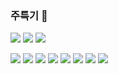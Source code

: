 ### 주특기 🏃
<img src ="https://img.shields.io/badge/java-007396?&style=for-the-badge&logo=Java&logoColor=white"/> <img src ="https://img.shields.io/badge/spring-6DB33F?&style=for-the-badge&logo=Spring&logoColor=white"/> <img src ="https://img.shields.io/badge/springboot-6DB33F?&style=for-the-badge&logo=SpringBoot&logoColor=white"/>


<img src ="https://img.shields.io/badge/mysql-4479A1?&style=for-the-badge&logo=MySQL&logoColor=white"/>
<img src ="https://img.shields.io/badge/nginx-009639?&style=for-the-badge&logo=NGINX&logoColor=white"/> <img src="https://img.shields.io/badge/linux-FCC624?style=for-the-badge&logo=linux&logoColor=black"> 
  <img src="https://img.shields.io/badge/amazonaws-232F3E?style=for-the-badge&logo=amazonaws&logoColor=white"> 
  <img src="https://img.shields.io/badge/apache tomcat-F8DC75?style=for-the-badge&logo=apachetomcat&logoColor=black">
  <img src="https://img.shields.io/badge/github-181717?style=for-the-badge&logo=github&logoColor=white">
  <img src="https://img.shields.io/badge/git-F05032?style=for-the-badge&logo=git&logoColor=white">
  
<img src="https://img.shields.io/badge/vue.js-4FC08D?style=for-the-badge&logo=vue.js&logoColor=white">

<!--
**Red-Gunny/Red-Gunny** is a ✨ _special_ ✨ repository because its `README.md` (this file) appears on your GitHub profile.

Here are some ideas to get you started:

- 🔭 I’m currently working on ...
- 🌱 I’m currently learning ...
- 👯 I’m looking to collaborate on ...
- 🤔 I’m looking for help with ...
- 💬 Ask me about ...
- 📫 How to reach me: ...
- 😄 Pronouns: ...
- ⚡ Fun fact: ...
-->
